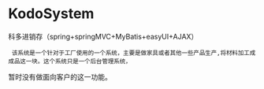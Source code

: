 # KodoSystem
科多进销存（spring+springMVC+MyBatis+easyUI+AJAX）

     该系统是一个针对于工厂使用的一个系统，主要是做家具或者其他一些产品生产,将材料加工成成品这一块。这个系统只是一个后台管理系统，
 暂时没有做面向客户的这一功能。
 
     
  
  

  